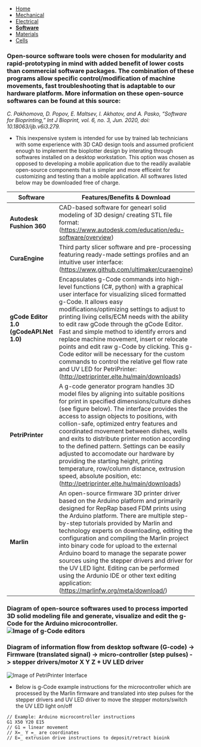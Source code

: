 - [Home](/3-DPrintingCornealOrganoids/index)
- [Mechanical](/3-DPrintingCornealOrganoids/mechanical)
- [Electrical](/3-DPrintingCornealOrganoids/electrical)
- **[Software](/3-DPrintingCornealOrganoids/software)**
- [Materials](/3-DPrintingCornealOrganoids/materials)
- [Cells](/3-DPrintingCornealOrganoids/cells)

### Open-source software tools were chosen for modularity and rapid-prototyping in mind with added benefit of lower costs than commercial software packages. The combination of these programs allow specific control/modification of machine movements, fast troubleshooting that is adaptable to our hardware platform. More information on these open-source softwares can be found at this source: 
_C. Pakhomova, D. Popov, E. Maltsev, I. Akhatov, and A. Pasko, “Software for Bioprinting,” Int J Bioprint, vol. 6, no. 3, Jun. 2020, doi: 10.18063/ijb.v6i3.279._

* This inexpensive system is intended for use by trained lab technicians with some experience with 3D CAD design tools and assumed proficient enough to implement the bioplotter design by interating through softwares installed on a desktop workstation. This option was chosen as opposed to developing a mobile application due to the readily available open-source components that is simpler and more efficeint for customizing and testing than a mobile application. All softwares listed below may be downloaded free of charge.

Software| Features/Benefits & Download
------------ | -------------
**Autodesk Fushion 360** | CAD-based software for genearl solid modeling of 3D design/ creating STL file format: (https://www.autodesk.com/education/edu-software/overview)
**CuraEngine** | Third party slicer software and pre-processing featuring ready-made settings profiles and an intuitive user interface:  (https://www.github.com/ultimaker/curaengine)
**gCode Editor 1.0 (gCodeAPI.Net 1.0)** | Encapsulates g-Code commands into high-level functions (C#, python) with a graphical user interface for visualizing sliced formatted g-Code. It allows easy modifications/optimizing settings to adjust to printing living cells/ECM needs with the ability to edit raw gCode through the gCode Editor. Fast and simple method to identify errors and replace machine movement, insert or relocate points and edit raw g-Code by clicking. This g-Code editor will be necessary for the custom commands to control the relative gel flow rate and UV LED for PetriPrinter: (http://petriprinter.elte.hu/main/downloads) 
**PetriPrinter** | A g-code generator program handles 3D model files by aligning into suitable positions for print in specified dimensions/culture dishes (see figure below). The interface provides the access to assign objects to positions, with collion-safe, optimized entry features and coordinated movement between dishes, wells and exits to distribute printer motion according to the defined pattern. Settings can be easily adjusted to accomodate our hardware by providing the starting height, printing temperature, row/column distance, extrusion speed, absolute position, etc: (http://petriprinter.elte.hu/main/downloads)
**Marlin** | An open-source firmware 3D printer driver based on the Arduino platform and primarily designed for RepRap based FDM prints using the Arduino platform. There are multiple step-by-step tutorials provided by Marlin and technology experts on downloading, editing the configuration and compiling the Marlin project into binary code for upload to the external Arduino board to manage the separate power sources using the stepper drivers and driver for the UV LED light. Editing can be performed using the Ardunio IDE or other text editing application: (https://marlinfw.org/meta/download/)

### Diagram of open-source softwares used to process imported 3D solid modeling file and generate, visualize and edit the g-Code for the Arduino microcontroller. ![Image of g-Code editors](https://github.com/chbe3890project/3-DPrintingCornealOrganoids/SoftwareImages/gCodeAPI.png)

### Diagram of information flow from desktop software (G-code) -> Firmware (translated signal) -> micro-controller (step pulses) -> stepper drivers/motor X Y Z + UV LED driver
![Image of PetriPrinter Interface](https://github.com/chbe3890project/3-DPrintingCornealOrganoids/SoftwareImages/PetriPrinter.png)
 
* Below is g-Code example instructions for the microcontroller which are processed by the Marlin firmware and translated into step pulses for the stepper drivers and UV LED driver to move the stepper motors/switch the UV LED light on/off
```
// Example: Arduino microcontroller instructions
G1 X50 Y20 E15 
// G1 = linear movement
// X=_ Y =_ are coordinates
// E=_ extrusion drive instructions to deposit/retract bioink
```
